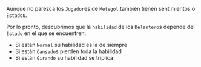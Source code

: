 Aunque no parezca los `Jugador`es de `Metegol` también tienen sentimientos o `Estado`s.

Por lo pronto, descubrimos que la `habilidad` de los `Delantero`s depende del `Estado` en el que se encuentren:

* Si están `Normal` su habilidad es la de siempre
* Si están `Cansado`s pierden toda la habilidad
* Si están `Girando` su habilidad se triplica